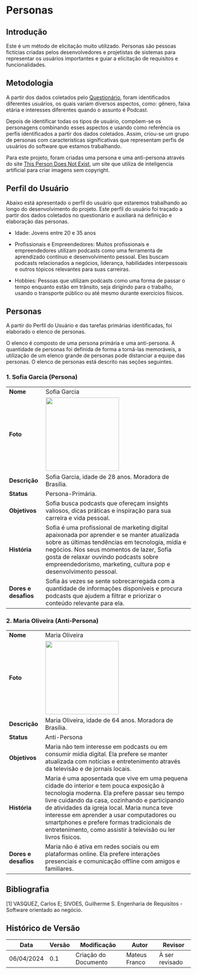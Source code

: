 # Personas

## Introdução

Este é um método de elicitação muito utilizado. Personas são pessoas fictícias criadas pelos desenvolvedores e projetistas de sistemas para representar os usuários importantes e guiar a elicitação de requisitos e funcionalidades.

## Metodologia

A partir dos dados coletados pelo [Questionário](./Base/ElicitacaoRequisitos/Questionario.md), foram identificados diferentes usuários, os quais variam diversos aspectos, como: gênero, faixa etária e interesses diferentes quando o assunto é Podcast.

Depois de identificar todas os tipos de usuário, compõem-se os personagens combinando esses aspectos e usando como referência os perfis identificados a partir dos dados coletados. Assim, criou-se um grupo de personas com características significativas que representam perfis de usuários do software que estamos trabalhando.

Para este projeto, foram criadas uma persona e uma anti-persona através do site [This Person Does Not Exist](https://thispersondoesnotexist.com/), um site que utiliza de inteligencia artificial para criar imagens sem copyright.

## Perfil do Usuário

Abaixo está apresentado o perfil do usuário que estaremos trabalhando ao longo do desenvolvimento do projeto. Este perfil do usuário foi traçado a partir dos dados coletados no questionário e auxiliará na definição e elaboração das personas.

- Idade: Jovens entre 20 e 35 anos

- Profissionais e Empreendedores: Muitos profissionais e empreendedores utilizam podcasts como uma ferramenta de aprendizado contínuo e desenvolvimento pessoal. Eles buscam podcasts relacionados a negócios, liderança, habilidades interpessoais e outros tópicos relevantes para suas carreiras.

- Hobbies: Pessoas que utilizam podcasts como uma forma de passar o tempo enquanto estão em trânsito, seja dirigindo para o trabalho, usando o transporte público ou até mesmo durante exercícios físicos.


## Personas

A partir do Perfil do Usuário e das tarefas primárias identificadas, foi elaborado o elenco de personas.

O elenco é composto de uma persona primária e uma anti-persona. A quantidade de personas foi definida de forma a torná-las memoráveis, a utilização de um elenco grande de personas pode distanciar a equipe das personas. O elenco de personas está descrito nas seções seguintes.

### 1. Sofia Garcia (Persona)

<div style="text-align: center">
</div>

|                     |                                                                                                                                                                                                                                                                                                                                                                                                                                                                                                                                                                                                                       |
| :------------------ | --------------------------------------------------------------------------------------------------------------------------------------------------------------------------------------------------------------------------------------------------------------------------------------------------------------------------------------------------------------------------------------------------------------------------------------------------------------------------------------------------------------------------------------------------------------------------------------------------------------------- |
| **Nome**            | Sofia Garcia                                                                                                                                                                                                                                                                                                                                                                                                                                                                                                                                                                                                             |
| **Foto**            | <img width="200" src="../images/personas/lucas.jpeg">                                                                                                                                                                                                                                                                                                                                                                                                                                                                                                                               |
| **Descrição**       | Sofia Garcia, idade de 28 anos. Moradora de Brasília.                                                                                                                                                                                                                                                                                                                                                                                                                        |
| **Status**          | Persona-Primária.                                                                                                                                                                                                                                                                                                                                                                                                                                                                                                                                                                                                     |
| **Objetivos**       | Sofia busca podcasts que ofereçam insights valiosos, dicas práticas e inspiração para sua carreira e vida pessoal.                                                                                                                                                                                                                                                                                                                                                                                                                      |
| **História**     | Sofia é uma profissional de marketing digital apaixonada por aprender e se manter atualizada sobre as últimas tendências em tecnologia, mídia e negócios. Nos seus momentos de lazer, Sofia gosta de relaxar ouvindo podcasts sobre empreendedorismo, marketing, cultura pop e desenvolvimento pessoal.                                                                                                                                                                                                                                                                                                                                                                           |
| **Dores e desafios**         | Sofia às vezes se sente sobrecarregada com a quantidade de informações disponíveis e procura podcasts que ajudem a filtrar e priorizar o conteúdo relevante para ela. |

<div style="text-align: center">
</div>

### 2. Maria Oliveira (Anti-Persona)

<div style="text-align: center">
</div>

|                     |                                                                                                                                                                                                                                                                                                                                                                                                                                                                                                                                                                                                                       |
| :------------------ | --------------------------------------------------------------------------------------------------------------------------------------------------------------------------------------------------------------------------------------------------------------------------------------------------------------------------------------------------------------------------------------------------------------------------------------------------------------------------------------------------------------------------------------------------------------------------------------------------------------------- |
| **Nome**            | Maria Oliveira                                                                                                                                                                                                                                                                                                                                                                                                                                                                                                                                                                                                             |
| **Foto**            | <img width="200" src="../images/personas/maria.jpg">                                                                                                                                                                                                                                                                                                                                                                                                                                                                                                                               |
| **Descrição**       | Maria Oliveira, idade de 64 anos. Moradora de Brasília.                                                                                                                                                                                                                                                                                                                                                                                                                        |
| **Status**          | Anti-Persona                                                                                                                                                                                                                                                                                                                                                                                                                                                                                                                                                                                                     |
| **Objetivos**       | Maria não tem interesse em podcasts ou em consumir mídia digital. Ela prefere se manter atualizada com notícias e entretenimento através da televisão e de jornais locais.                                                                                                                                                                                                                                                                                                                                                                                                                      |
| **História**     | Maria é uma aposentada que vive em uma pequena cidade do interior e tem pouca exposição à tecnologia moderna. Ela prefere passar seu tempo livre cuidando da casa, cozinhando e participando de atividades da igreja local. Maria nunca teve interesse em aprender a usar computadores ou smartphones e prefere formas tradicionais de entretenimento, como assistir à televisão ou ler livros físicos.                                                                                                                                                                                                                                                                                                                                                                           |
| **Dores e desafios**         | Maria não é ativa em redes sociais ou em plataformas online. Ela prefere interações presenciais e comunicação offline com amigos e familiares. |

<div style="text-align: center">
</div>

## Bibliografia

[1] VASQUEZ, Carlos E; SIVOES, Guilherme S. Engenharia de Requisitos - Software orientado ao negócio.

## Histórico de Versão

| Data       | Versão | Modificação      | Autor      | Revisor |
|------------|--------|------------------|------------|---------|
| 06/04/2024 | 0.1    | Criação do Documento | Mateus Franco | À ser revisado  |